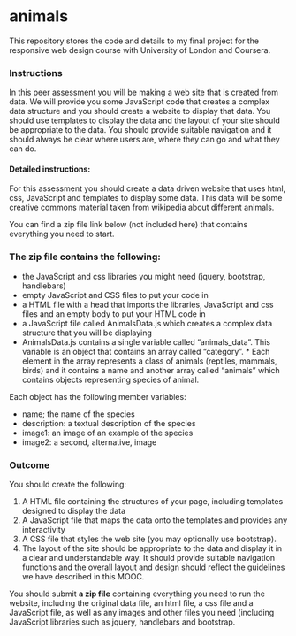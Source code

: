 # animals
This repository stores the code and details to my final project for the responsive web design course with University of London and Coursera. 

### Instructions

In this peer assessment you will be making a web site that is created from data. We will provide you some JavaScript code that creates a complex data structure and you should create a website to display that data. You should use templates to display the data and the layout of your site should be appropriate to the data. You should provide suitable navigation and it should always be clear where users are, where they can go and what they can do.

#### Detailed instructions:

For this assessment you should create a data driven website that uses html, css, JavaScript and templates to display some data. This data will be some creative commons material taken from wikipedia about different animals.

You can find a zip file link below (not included here) that contains everything you need to start.

### The zip file contains the following:

* the JavaScript and css libraries you might need (jquery, bootstrap, handlebars)
* empty JavaScript and CSS files to put your code in
* a HTML file with a head that imports the libraries, JavaScript and css files and an empty body to put your HTML code in
* a JavaScript file called AnimalsData.js which creates a complex data structure that you will be displaying
* AnimalsData.js contains a single variable called “animals_data”. This variable is an object that contains an array called “category”. * Each element in the array represents a class of animals (reptiles, mammals, birds) and it contains a name and another array called “animals” which contains objects representing species of animal. 

Each object has the following member variables:

* name; the name of the species
* description: a textual description of the species
* image1: an image of an example of the species
* image2: a second, alternative, image

### Outcome

You should create the following:

1. A HTML file containing the structures of your page, including templates designed to display the data
2. A JavaScript file that maps the data onto the templates and provides any interactivity
3. A CSS file that styles the web site (you may optionally use bootstrap).
4. The layout of the site should be appropriate to the data and display it in a clear and understandable way. It should provide suitable navigation functions and the overall layout and design should reflect the guidelines we have described in this MOOC.

You should submit **a zip file** containing everything you need to run the website, including the original data file, an html file, a css file and a JavaScript file, as well as any images and other files you need (including JavaScript libraries such as jquery, handlebars and bootstrap.
